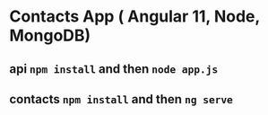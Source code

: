 # Contacts App ( Angular 11, Node, MongoDB)

## api `npm install` and then `node app.js`

## contacts `npm install` and then `ng serve`